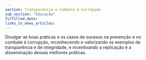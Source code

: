 ```yaml
---
section: Transparência e Combate à Corrupção
sub_section: "Educação"
fulfilled_date:
links_to_news_articles:
---
```


Divulgar as boas práticas e os casos de sucesso na prevenção e no combate à corrupção, reconhecendo e valorizando os exemplos de transparência e de integridade, e incentivando a replicação e a disseminação dessas melhores práticas.